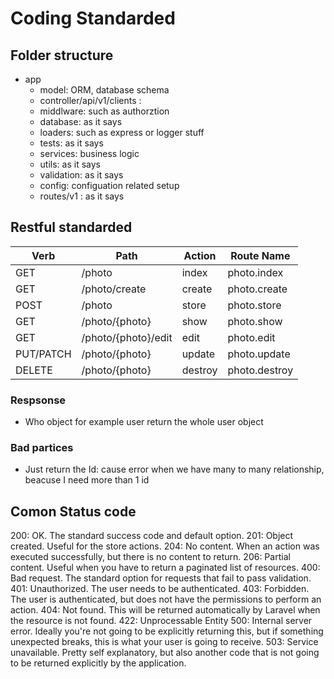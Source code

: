 # Coding Standarded

## Folder structure

- app 
	- model: ORM, database schema  
	- controller/api/v1/clients : 
	- middlware: such as authorztion 
	- database: as it says
	- loaders: such as express or logger stuff
	- tests: as it says
	- services: business logic
	- utils: as it says 
	- validation: as it says
	- config: configuation related setup
	- routes/v1 : as it says
	
## Restful standarded 

|Verb | Path | Action | Route Name |
|-----|------|--------|-------|
| GET |	/photo | index	| photo.index
| GET |	/photo/create | create | photo.create
| POST | /photo | store | photo.store
| GET | /photo/{photo} | show | photo.show
| GET |	/photo/{photo}/edit | edit | photo.edit
| PUT/PATCH	| /photo/{photo} | update | photo.update
| DELETE | /photo/{photo} | destroy | photo.destroy

### Respsonse 
- Who object for example user return the whole user object 

### Bad partices
- Just return the Id: cause error when we have many to many relationship, beacuse I need more than 1 id 

## Comon Status code
200: OK. The standard success code and default option.
201: Object created. Useful for the store actions.
204: No content. When an action was executed successfully, but there is no content to return.
206: Partial content. Useful when you have to return a paginated list of resources.
400: Bad request. The standard option for requests that fail to pass validation.
401: Unauthorized. The user needs to be authenticated.
403: Forbidden. The user is authenticated, but does not have the permissions to perform an action.
404: Not found. This will be returned automatically by Laravel when the resource is not found.
422: Unprocessable Entity
500: Internal server error. Ideally you're not going to be explicitly returning this, but if something unexpected breaks, this is what your user is going to receive.
503: Service unavailable. Pretty self explanatory, but also another code that is not going to be returned explicitly by the application.
